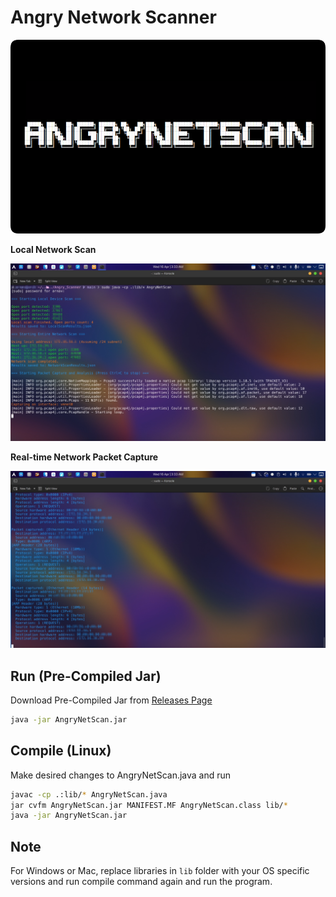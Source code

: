 # Angry Network Scanner 
<img src="img/banner.png" alt="AngryNetScan">

**Local Network Scan**

![image](img/demo1.png)

**Real-time Network Packet Capture**

![image](img/demo2.png)

## Run (Pre-Compiled Jar)
Download Pre-Compiled Jar from [Releases Page](https://github.com/arnavpadwal/Angry_Network_Scanner/releases/)
```bash
java -jar AngryNetScan.jar
```

## Compile (Linux)
Make desired changes to AngryNetScan.java and run
```bash
javac -cp .:lib/* AngryNetScan.java
jar cvfm AngryNetScan.jar MANIFEST.MF AngryNetScan.class lib/*
java -jar AngryNetScan.jar
```

## Note
For Windows or Mac, replace libraries in `lib` folder with your OS specific versions and run compile command again and run the program.
